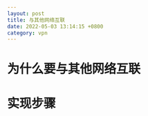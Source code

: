 ```yaml
---
layout: post
title: 与其他网络互联
date: 2022-05-03 13:14:15 +0800
category: vpn
---
```

# 为什么要与其他网络互联

# 实现步骤